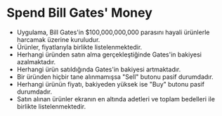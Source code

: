 # Spend Bill Gates' Money
- Uygulama, Bill Gates'in $100,000,000,000 parasını hayali ürünlerle harcamak üzerine kuruludur.
- Ürünler, fiyatlarıyla birlikte listelenmektedir.
- Herhangi üründen satın alma gerçekleştiğinde Gates'in bakiyesi azalmaktadır.
- Herhangi ürün satıldığında Gates'in bakiyesi artmaktadır.
- Bir üründen hiçbir tane alınmamışsa "Sell" butonu pasif durumdadır.
- Herhangi ürünün fiyatı, bakiyeden yüksek ise "Buy" butonu pasif durumdadır.
- Satın alınan ürünler ekranın en altında adetleri ve toplam bedelleri ile birlikte listelenmektedir.